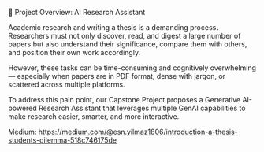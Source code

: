 🧠 Project Overview: AI Research Assistant

Academic research and writing a thesis is a demanding process. Researchers must not only discover, read, and digest a large number of papers but also understand their significance, compare them with others, and position their own work accordingly.

However, these tasks can be time-consuming and cognitively overwhelming — especially when papers are in PDF format, dense with jargon, or scattered across multiple platforms.

To address this pain point, our Capstone Project proposes a Generative AI-powered Research Assistant that leverages multiple GenAI capabilities to make research easier, smarter, and more interactive.

Medium: https://medium.com/@esn.yilmaz1806/introduction-a-thesis-students-dilemma-518c746175de
